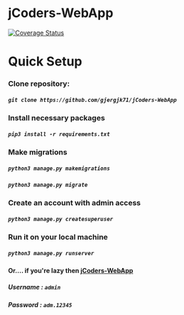 # jCoders-WebApp
<a href='https://coveralls.io/github/gjergjk71/jCoders-WebApp?branch=master'><img src='https://coveralls.io/repos/github/gjergjk71/jCoders-WebApp/badge.svg?branch=master' alt='Coverage Status' /></a>

<h1>Quick Setup</h1>

<h3>Clone repository:</h3>
<h5> <code>git clone https://github.com/gjergjk71/jCoders-WebApp</code> </h5>
<h3>Install necessary packages</h3>
<h5> <code>pip3 install -r requirements.txt</code> </h5>
<h3>Make migrations</h3>
<h5> <code>python3 manage.py makemigrations</code> </h5>
<h5> <code>python3 manage.py migrate</code> </h5>

<h3>Create an account with admin access</h3>
<h5> <code>python3 manage.py createsuperuser</code> </h5>

<h3> Run it on your local machine</h3>
<h5> <code>python3 manage.py runserver</code> </h5>

<h4>Or.... if you're lazy then <a href="http://gjergjk71.pythonanywhere.com/users">jCoders-WebApp</a></h4>

<h5> Username : <code>admin</code> </h5>
<h5> Password : <code>adm.12345</code> </h5>
